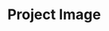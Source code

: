 ---
title: "Project Image"
index: "project-image"
permalink: /spells/project-image/
tags:
  - Spell
  - 7th Level
  - Illusion
available_for:
  - Bard
  - Wizard
level: "7th Level"
school: "Illusion"
range: "500 miles"
comp:
  - V
  - S
  - M
material: "a small replica of you made from materials worth at least 5 gp."
duration: "24 Hours"
concentration: true
description: |
  You create an illusory copy of yourself that lasts for the duration. The copy can appear at any location within range that you have seen before, regardless of intervening obstacles. The illusion looks and sounds like you but is intangible. If the illusion takes any damage, it disappears, and the spell ends.

  You can use your action to move this illusion up to twice your speed, and make it gesture, speak, and behave in whatever way you choose. It mimics your mannerisms perfectly.

  You can see through its eyes and hear through its ears as if you were in its space. On your turn as a bonus action, you can switch from using its senses to using your own, or back again. While you are using its senses, you are blinded and deafened in regard to your own surroundings.

  Physical interaction with the image reveals it to be an illusion, because things can pass through it. A creature that uses its action to examine the image can determine that it is an illusion with a successful Intelligence (Investigation) check against your spell save DC. If a creature discerns the illusion for what it is, the creature can see through the image, and any noise it makes sounds hollow to the creature.
excerpt: "You create an illusory copy of yourself that lasts for the duration."
source: "Basic Rules"
---
